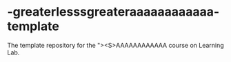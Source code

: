 # -greaterlesssgreateraaaaaaaaaaaa-template
The template repository for the ">&lt;S>AAAAAAAAAAAA course on Learning Lab.
